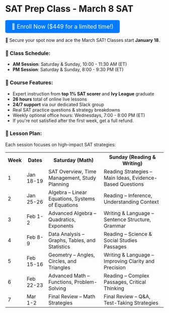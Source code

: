 # SAT Prep Class - March 8 SAT
<a href="https://99ahiaxszvi.typeform.com/to/EEHIH2Kx" style="display: inline-block; background-color: #007BFF; color: white; padding: 10px 20px; text-align: center; text-decoration: none; font-size: 18px; border-radius: 5px;">🚀 Enroll Now ($449 for a limited time!)</a>

📢 Secure your spot now and ace the March SAT! Classes start **January 18**.
### 📅 Class Schedule:
- **AM Session**: Saturday & Sunday, 10:00 - 11:30 AM (ET)
- **PM Session**: Saturday & Sunday, 8:00 - 9:30 PM (ET)

### 📌 Course Features:
- Expert instruction from **top 1% SAT scorer** and **Ivy League** graduate
- **26 hours** total of online live lessons 
- **24/7 support** via our dedicated Slack group
- Real SAT practice questions & strategy breakdowns
- Weekly optional office hours: Wednesdays, 7:00 - 8:00 PM (ET)
- If you're not satisfied after the first week, get a full refund.


### 📖 Lesson Plan:
Each session focuses on high-impact SAT strategies:
<table>
<tr>
<th>Week</th>
<th>Dates</th>
<th>Saturday (Math)</th>
<th>Sunday (Reading & Writing)</th>
</tr>
<tr>
<td>1</td>
<td>Jan 18-19</td>
<td>SAT Overview, Time Management, Study Planning</td>
<td>Reading Strategies – Main Ideas, Evidence-Based Questions</td>
</tr>
<tr>
<td>2</td>
<td>Jan 25-26</td>
<td>Algebra – Linear Equations, Systems of Equations</td>
<td>Reading – Inference, Understanding Context</td>
</tr>
<tr>
<td>3</td>
<td>Feb 1-2</td>
<td>Advanced Algebra – Quadratics, Exponents</td>
<td>Writing & Language – Sentence Structure, Grammar</td>
</tr>
<tr>
<td>4</td>
<td>Feb 8-9</td>
<td>Data Analysis – Graphs, Tables, and Statistics</td>
<td>Reading – Science & Social Studies Passages</td>
</tr>
<tr>
<td>5</td>
<td>Feb 15-16</td>
<td>Geometry – Angles, Circles, and Triangles</td>
<td>Writing & Language – Improving Clarity and Precision</td>
</tr>
<tr>
<td>6</td>
<td>Feb 22-23</td>
<td>Advanced Math – Functions, Problem-Solving</td>
<td>Reading – Complex Passages, Critical Thinking</td>
</tr>
<tr>
<td>7</td>
<td>Mar 1-2</td>
<td>Final Review – Math Strategies</td>
<td>Final Review – Q&A, Test-Taking Strategies</td>
</tr>
</table>



